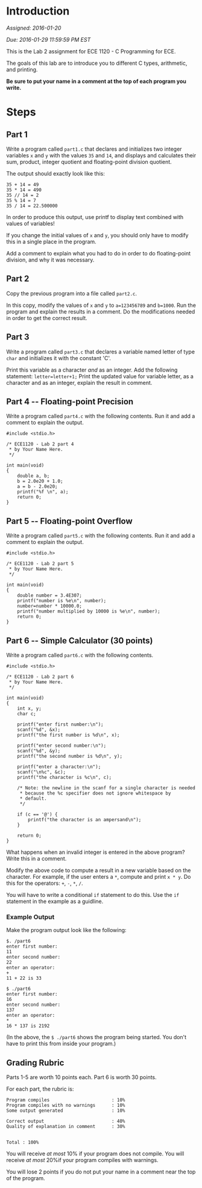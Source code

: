 # Introduction

*Assigned: 2016-01-20*

*Due: 2016-01-29 11:59:59 PM EST*

This is the Lab 2 assignment for ECE 1120 - C Programming for ECE.

The goals of this lab are to introduce you to different C types,
arithmetic, and printing.

**Be sure to put your name in a comment at the top of each program you
write.**

# Steps

## Part 1

Write a program called `part1.c` that declares and initializes two
integer variables `x` and `y` with the values `35` and `14`, and
displays and calculates their sum, product, integer quotient and
floating-point division quotient.


The output should exactly look like this:
```
35 + 14 = 49
35 * 14 = 490
35 // 14 = 2
35 % 14 = 7
35 / 14 = 22.500000
```

In order to produce this output, use printf to display text
combined with values of variables!

If you change the initial values of `x` and `y`, you should only have
to modify this in a single place in the program.

Add a comment to explain what you had to do in order to do
floating-point division, and why it was necessary.

## Part 2

Copy the previous program into a file called `part2.c`. 

In this copy, modify the values of `x` and `y` to `a=123456789` and
`b=1000`. Run the program and explain the results in a comment. Do the
modifications needed in order to get the correct result.

## Part 3

Write a program called `part3.c` that declares a variable named letter
of type `char` and initializes it with the constant 'C'.

Print this variable as a character *and* as an integer.  Add the
following statement: `letter=letter+1;` Print the updated value for
variable letter, as a character and as an integer, explain the result
in comment.

## Part 4 -- Floating-point Precision

Write a program called `part4.c` with the following contents. Run it
and add a comment to explain the output.

```
#include <stdio.h>

/* ECE1120 - Lab 2 part 4
 * by Your Name Here.
 */

int main(void)
{
	double a, b;
	b = 2.0e20 + 1.0;
	a = b - 2.0e20;
	printf("%f \n", a);
	return 0;
}

```

## Part 5 -- Floating-point Overflow

Write a program called `part5.c` with the following contents. Run it
and add a comment to explain the output.

```
#include <stdio.h>

/* ECE1120 - Lab 2 part 5
 * by Your Name Here.
 */

int main(void)
{
	double number = 3.4E307;
	printf("number is %e\n", number);
	number=number * 10000.0;
	printf("number multiplied by 10000 is %e\n", number);
	return 0;
}

```

## Part 6 -- Simple Calculator (30 points)

Write a program called `part6.c` with the following contents.

```
#include <stdio.h>

/* ECE1120 - Lab 2 part 6
 * by Your Name Here.
 */

int main(void)
{
	int x, y;
	char c;

	printf("enter first number:\n");
	scanf("%d", &x);
	printf("the first number is %d\n", x);

	printf("enter second number:\n");
	scanf("%d", &y);
	printf("the second number is %d\n", y);

	printf("enter a character:\n");
	scanf("\n%c", &c);
	printf("the character is %c\n", c);

	/* Note: the newline in the scanf for a single character is needed
	 * because the %c specifier does not ignore whitespace by
	 * default.
	 */

	if (c == '@') {
		printf("the character is an ampersand\n");
	}

	return 0;
}
```

What happens when an invalid integer is entered in the above program?
Write this in a comment.

Modify the above code to compute a result in a new variable based on
the character. For example, if the user enters a `*`, compute and
print `x * y`. Do this for the operators: `+`, `-`, `*`, `/`. 

You will have to write a conditional `if` statement to do
this. Use the `if` statement in the example as a guidline.

### Example Output
Make the program output look like the following:

```
$. /part6
enter first number:
11
enter second number:
22
enter an operator:
+
11 + 22 is 33

$ ./part6
enter first number:
16
enter second number:
137
enter an operator:
*
16 * 137 is 2192

```

(In the above, the `$ ./part6` shows the program being started. You
don't have to print this from inside your program.)

## Grading Rubric

Parts 1-5 are worth 10 points each. Part 6 is worth 30 points.

For each part, the rubric is:


```
Program compiles                       : 10%
Program compiles with no warnings      : 10%
Some output generated                  : 10%

Correct output                         : 40%
Quality of explanation in comment      : 30%


Total : 100%
```

You will receive *at most* 10% if your program does not compile. You
will receive *at most* 20%if your program compiles with warnings.

You will lose 2 points if you do not put your name in a comment near
the top of the program. 

